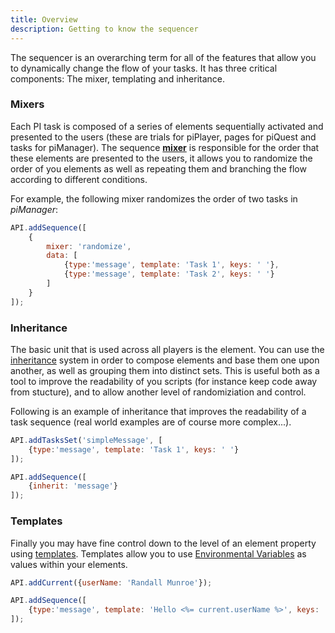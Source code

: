 ```yaml
---
title: Overview
description: Getting to know the sequencer
---
```


The sequencer is an overarching term for all of the features that allow you to dynamically change the flow of your tasks.
It has three critical components: The mixer, templating and inheritance.

### Mixers

Each PI task is composed of a series of elements sequentially activated and presented to the users (these are trials for piPlayer, pages for piQuest and tasks for piManager). 
The sequence [**mixer**](./mixer.html) is responsible for the order  that these elements are presented to the users, 
it allows you to randomize the order of you elements as well as repeating them and branching the flow according to different conditions.

For example, the following mixer randomizes the order of two tasks in *piManager*:

```js
API.addSequence([
    {
        mixer: 'randomize',
        data: [
            {type:'message', template: 'Task 1', keys: ' '},
            {type:'message', template: 'Task 2', keys: ' '}
        ]
    }
]);
```

### Inheritance
The basic unit that is used across all players is the element. 
You can use the [inheritance](#inheritance) system in order to compose elements and base them one upon another, as well as grouping them into distinct sets.
This is useful both as a tool to improve the readability of you scripts (for instance keep code away from stucture), and to allow another level of randomiziation and control.

Following is an example of inheritance that improves the readability of a task sequence (real world examples are of course more complex...).

```js
API.addTasksSet('simpleMessage', [
    {type:'message', template: 'Task 1', keys: ' '}
]);

API.addSequence([
    {inherit: 'message'}
]);
```

### Templates
Finally you may have fine control down to the level of an element property using [templates](#templates). 
Templates allow you to use [Environmental Variables](./variables.html) as values within your elements.

```js
API.addCurrent({userName: 'Randall Munroe'});

API.addSequence([
    {type:'message', template: 'Hello <%= current.userName %>', keys: ' '}
]);
```
